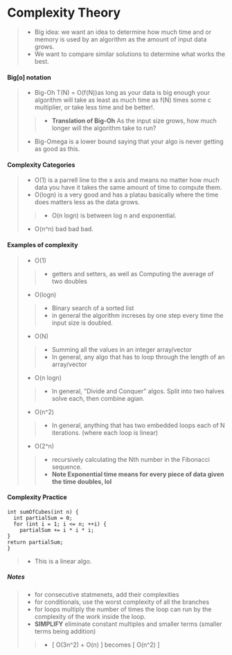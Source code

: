 # Complexity Theory
>* Big idea: we want an idea to determine how much time and or memory is used by an algorithm as the amount of input data grows. <br>
>* We want to compare similar solutions to determine what works the best. 

#### Big[o] notation
>* Big-Oh T(N) = O(f(N))as long as your data is big enough your algorithm will take as least as much time as f(N) times some c multiplier, or take less time and be better!.
>>* **Translation of Big-Oh** As the input size grows, how much longer will the algorithm take to run?
>* Big-Omega is a lower bound saying that your algo is never getting as good as this.

#### Complexity Categories
>* O(1) is a parrell line to the x axis and means no matter how much data you have it takes the same amount of time to compute them.
>* O(logn) is a very good and has a platau basically where the time does matters less as the data grows.
>>* O(n logn) is between log n and exponential. 
>* O(n^n) bad bad bad. 

#### Examples of complexity 
>* O(1)
>>* getters and setters, as well as Computing the average of two doubles
>* O(logn)
>>* Binary search of a sorted list
>>* in general the algorithm increses by one step every time the input size is doubled.
>* O(N)
>>* Summing all the values in an integer array/vector
>>* In general, any algo that has to loop through the length of an array/vector
>* O(n logn)
>>* In general, "Divide and Conquer" algos. Split into two halves solve each, then combine agian.
>* O(n^2)
>>* In general, anything that has two embedded loops each of N iterations. (where each loop is linear)
>* O(2^n)
>>* recursively calculating the Nth number in the Fibonacci sequence.
>>* **Note Exponential time means for every piece of data given the time doubles, lol**

#### Complexity Practice
~~~
int sumOfCubes(int n) {
  int partialSum = 0;
  for (int i = 1; i <= n; ++i) {
    partialSum += i * i * i;
}
return partialSum;
}
~~~
>* This is a linear algo.
##### Notes
>* for consecutive statmenets, add their complexities
>* for conditionals, use the worst complexity of all the branches
>* for loops multiply the number of times the loop can run by the complexity of the work inside the loop.
>* __SIMPLIFY__ eliminate constant multiples and smaller terms (smaller terms being addition)
>>* [ O(3n^2) + O(n) ] becomes [ O(n^2) ]

